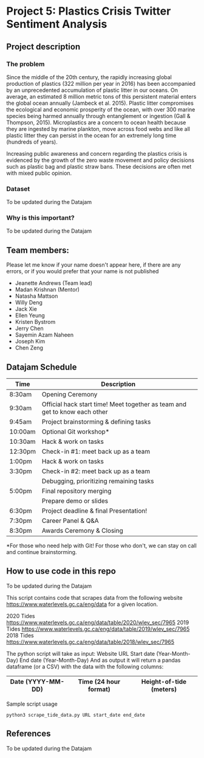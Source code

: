 # Project 5: Plastics Crisis Twitter Sentiment Analysis

## Project description

### The problem
Since the middle of the 20th century, the rapidly increasing global production of plastics (322 million per year in 2016) has been accompanied by an unprecedented accumulation of plastic litter in our oceans. On average, an estimated 8 million metric tons of this persistent material enters the global ocean annually (Jambeck et al. 2015). Plastic litter compromises the ecological and economic prosperity of the ocean, with over 300 marine species being harmed annually through entanglement or ingestion (Gall & Thompson, 2015). Microplastics are a concern to ocean health because they are ingested by marine plankton, move across food webs and like all plastic litter they can persist in the ocean for an extremely long time (hundreds of years).

Increasing public awareness and concern regarding the plastics crisis is evidenced by the growth of the zero waste movement and policy decisions such as plastic bag and plastic straw bans. These decisions are often met with mixed public opinion.

### Dataset
To be updated during the Datajam

### Why is this important?
To be updated during the Datajam

## Team members:
Please let me know if your name doesn't appear here, if there are any errors, or if you would prefer that your name is not published
* Jeanette Andrews (Team lead)
* Madan Krishnan (Mentor)
* Natasha Mattson
* Willy Deng
* Jack Xie
* Ellen Yeung
* Kristen Bystrom
* Jerry Chen
* Sayemin Azam Naheen
* Joseph Kim
* Chen Zeng

## Datajam Schedule
| Time | Description |
| --- | --- |
| 8:30am | Opening Ceremony |
| 9:30am | Official hack start time! Meet together as team and get to know each other|
| 9:45am | Project brainstorming & defining tasks |
| 10:00am | Optional Git workshop*|
| 10:30am | Hack & work on tasks |
| 12:30pm | Check-in #1: meet back up as a team |
| 1:00pm | Hack & work on tasks |
| 3:30pm | Check-in #2: meet back up as a team |
| | Debugging, prioritizing remaining tasks |
| 5:00pm | Final repository merging |
| | Prepare demo or slides |
| 6:30pm | Project deadline & final Presentation! |
| 7:30pm | Career Panel & Q&A |
| 8:30pm | Awards Ceremony & Closing |


*For those who need help with Git! For those who don't, we can stay on call and continue brainstorming.

## How to use code in this repo
To be updated during the Datajam

This script contains code that scrapes data from the following website https://www.waterlevels.gc.ca/eng/data for a given location.

2020 Tides https://www.waterlevels.gc.ca/eng/data/table/2020/wlev_sec/7965 
2019 Tides https://www.waterlevels.gc.ca/eng/data/table/2019/wlev_sec/7965
2018 Tides https://www.waterlevels.gc.ca/eng/data/table/2018/wlev_sec/7965

The python script will take as input:
Website URL
Start date (Year-Month-Day)
End date (Year-Month-Day)
And as output it will return a pandas dataframe (or a CSV) with the data with the following columns:

|Date (YYYY-MM-DD)|Time (24 hour format)|Height-of-tide (meters)|
| - | - | - |


Sample script usage

    python3 scrape_tide_data.py URL start_date end_date

    
## References 
To be updated during the Datajam
